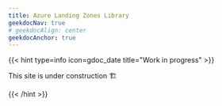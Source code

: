 ```yaml
---
title: Azure Landing Zones Library
geekdocNav: true
# geekdocAlign: center
geekdocAnchor: true
---
```


{{< hint type=info icon=gdoc_date title="Work in progress" >}}

This site is under construction 🏗️

{{< /hint >}}
